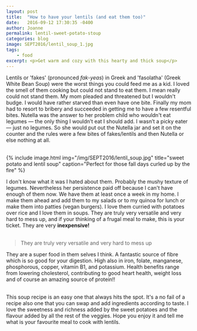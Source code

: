 ```yaml
---
layout: post
title:  "How to have your lentils (and eat them too)"
date:   2016-09-12 17:30:35 -0400
author: Joanne
permalink: lentil-sweet-potato-stoup
categories: blog
image: SEPT2016/lentil_soup_1.jpg
tags:
    - food
excerpt: <p>Get warm and cozy with this hearty and thick soup</p>
---
```


Lentils or 'fakes' (pronounced *fak-yeas*) in Greek and 'fasolatha' (Greek White Bean Soup) were the worst things you could feed me as a kid. I loved the smell of them cooking but could not stand to eat them.  I mean really could not stand them. My mom pleaded and threatened but I wouldn't budge. I would have rather starved than even have one bite. Finally my mom had to resort to bribery and succeeded in getting me to have a few resentful bites. Nutella was the answer to her problem child who wouldn't eat legumes &mdash; the only thing I wouldn’t eat I should add. I wasn’t a picky eater &mdash; just no legumes. So she would put out the Nutella jar and set it on the counter and the rules were a few bites of fakes/lentils and then Nutella or else nothing at all.
<br><br>

{% include image.html
            img="/img/SEPT2016/lentil_soup.jpg"
            title="sweet potato and lentil soup"
            caption="Perfect for those fall days curled up by the fire" %}

I don't know what it was I hated about them. Probably the mushy texture of legumes. Nevertheless her persistence paid off because I can't have enough of them now. We have them at least once a week in my home. I make them ahead and add them to my salads or to my quinoa for lunch or make them into patties (vegan burgers). I love them curried with potatoes over rice and I love them in soups. They are truly very versatile and very hard to mess up, and if your thinking of a frugal meal to make, this is your ticket. They are very **inexpensive!**
<br><br>

> They are truly very versatile and very hard to mess up

They are a super food in them selves I think.  A fantastic source of fibre which is so good for your digestion. High also in iron, folate, manganese, phosphorous, copper, vitamin B1, and potassium. Health benefits range from lowering cholesterol, contributing to good heart health, weight loss and of course an amazing source of protein!!
<br><br>

This soup recipe is an easy one that always hits the spot. It's a no fail of a recipe also one that you can swap and add ingredients according to taste. I love the sweetness and richness added by the sweet potatoes and the flavour added by all the rest of the veggies. Hope you enjoy it and tell me what is your favourite meal to cook with lentils.  
